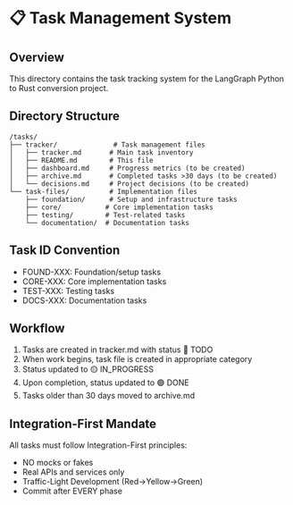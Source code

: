 # 📋 Task Management System

## Overview
This directory contains the task tracking system for the LangGraph Python to Rust conversion project.

## Directory Structure
```
/tasks/
├── tracker/              # Task management files
│   ├── tracker.md       # Main task inventory
│   ├── README.md        # This file
│   ├── dashboard.md     # Progress metrics (to be created)
│   ├── archive.md       # Completed tasks >30 days (to be created)
│   └── decisions.md     # Project decisions (to be created)
└── task-files/          # Implementation files
    ├── foundation/      # Setup and infrastructure tasks
    ├── core/           # Core implementation tasks
    ├── testing/        # Test-related tasks
    └── documentation/  # Documentation tasks
```

## Task ID Convention
- FOUND-XXX: Foundation/setup tasks
- CORE-XXX: Core implementation tasks
- TEST-XXX: Testing tasks
- DOCS-XXX: Documentation tasks

## Workflow
1. Tasks are created in tracker.md with status 🔴 TODO
2. When work begins, task file is created in appropriate category
3. Status updated to 🟡 IN_PROGRESS
4. Upon completion, status updated to 🟢 DONE
5. Tasks older than 30 days moved to archive.md

## Integration-First Mandate
All tasks must follow Integration-First principles:
- NO mocks or fakes
- Real APIs and services only
- Traffic-Light Development (Red→Yellow→Green)
- Commit after EVERY phase